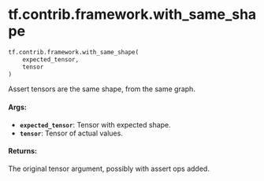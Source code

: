 <div itemscope itemtype="http://developers.google.com/ReferenceObject">
<meta itemprop="name" content="tf.contrib.framework.with_same_shape" />
<meta itemprop="path" content="Stable" />
</div>

# tf.contrib.framework.with_same_shape

``` python
tf.contrib.framework.with_same_shape(
    expected_tensor,
    tensor
)
```

Assert tensors are the same shape, from the same graph.

#### Args:

* <b>`expected_tensor`</b>: Tensor with expected shape.
* <b>`tensor`</b>: Tensor of actual values.

#### Returns:

The original tensor argument, possibly with assert ops added.